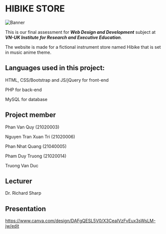 # **HIBIKE STORE**

![Banner](https://i.imgur.com/Rg1iLar.png)

This is our final assessment for ***Web Design and Development*** subject at ***VN-UK Institute for Research and Executive Education***.

The website is made for a fictional instrument store named Hibike that is set in music anime theme.

## Languages used in this project: 
HTML, CSS/Bootstrap and JS/jQuery for front-end

PHP for back-end

MySQL for database

## Project member

Phan Van Quy (21020003)

Nguyen Tran Xuan Tri (21020006)

Phan Nhat Quang (21040005)

Pham Duy Truong (21020014)

Truong Van Duc

## Lecturer

Dr. Richard Sharp

## Presentation
https://www.canva.com/design/DAFgQESL5V0/X3CeaIVzFvEux3sWsLM-jw/edit
